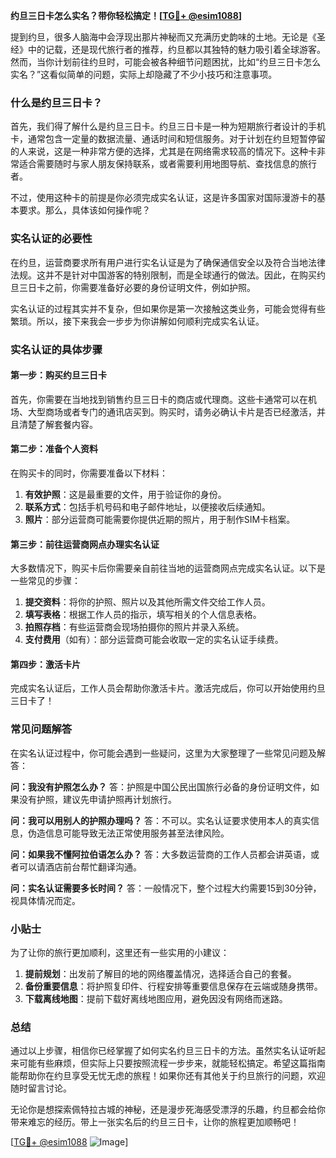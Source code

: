 **约旦三日卡怎么实名？带你轻松搞定！[[TG💪+ @esim1088](https://t.me/s/esim1088)]**

提到约旦，很多人脑海中会浮现出那片神秘而又充满历史韵味的土地。无论是《圣经》中的记载，还是现代旅行者的推荐，约旦都以其独特的魅力吸引着全球游客。然而，当你计划前往约旦时，可能会被各种细节问题困扰，比如“约旦三日卡怎么实名？”这看似简单的问题，实际上却隐藏了不少小技巧和注意事项。

### 什么是约旦三日卡？

首先，我们得了解什么是约旦三日卡。约旦三日卡是一种为短期旅行者设计的手机卡，通常包含一定量的数据流量、通话时间和短信服务。对于计划在约旦短暂停留的人来说，这是一种非常方便的选择，尤其是在网络需求较高的情况下。这种卡非常适合需要随时与家人朋友保持联系，或者需要利用地图导航、查找信息的旅行者。

不过，使用这种卡的前提是你必须完成实名认证，这是许多国家对国际漫游卡的基本要求。那么，具体该如何操作呢？

### 实名认证的必要性

在约旦，运营商要求所有用户进行实名认证是为了确保通信安全以及符合当地法律法规。这并不是针对中国游客的特别限制，而是全球通行的做法。因此，在购买约旦三日卡之前，你需要准备好必要的身份证明文件，例如护照。

实名认证的过程其实并不复杂，但如果你是第一次接触这类业务，可能会觉得有些繁琐。所以，接下来我会一步步为你讲解如何顺利完成实名认证。

### 实名认证的具体步骤

#### 第一步：购买约旦三日卡

首先，你需要在当地找到销售约旦三日卡的商店或代理商。这些卡通常可以在机场、大型商场或者专门的通讯店买到。购买时，请务必确认卡片是否已经激活，并且清楚了解套餐内容。

#### 第二步：准备个人资料

在购买卡的同时，你需要准备以下材料：

1. **有效护照**：这是最重要的文件，用于验证你的身份。
2. **联系方式**：包括手机号码和电子邮件地址，以便接收后续通知。
3. **照片**：部分运营商可能需要你提供近期的照片，用于制作SIM卡档案。

#### 第三步：前往运营商网点办理实名认证

大多数情况下，购买卡后你需要亲自前往当地的运营商网点完成实名认证。以下是一些常见的步骤：

1. **提交资料**：将你的护照、照片以及其他所需文件交给工作人员。
2. **填写表格**：根据工作人员的指示，填写相关的个人信息表格。
3. **拍照存档**：有些运营商会现场拍摄你的照片并录入系统。
4. **支付费用**（如有）：部分运营商可能会收取一定的实名认证手续费。

#### 第四步：激活卡片

完成实名认证后，工作人员会帮助你激活卡片。激活完成后，你可以开始使用约旦三日卡了！

### 常见问题解答

在实名认证过程中，你可能会遇到一些疑问，这里为大家整理了一些常见问题及解答：

**问：我没有护照怎么办？**
答：护照是中国公民出国旅行必备的身份证明文件，如果没有护照，建议先申请护照再计划旅行。

**问：我可以用别人的护照办理吗？**
答：不可以。实名认证要求使用本人的真实信息，伪造信息可能导致无法正常使用服务甚至法律风险。

**问：如果我不懂阿拉伯语怎么办？**
答：大多数运营商的工作人员都会讲英语，或者可以请酒店前台帮忙翻译沟通。

**问：实名认证需要多长时间？**
答：一般情况下，整个过程大约需要15到30分钟，视具体情况而定。

### 小贴士

为了让你的旅行更加顺利，这里还有一些实用的小建议：

1. **提前规划**：出发前了解目的地的网络覆盖情况，选择适合自己的套餐。
2. **备份重要信息**：将护照复印件、行程安排等重要信息保存在云端或随身携带。
3. **下载离线地图**：提前下载好离线地图应用，避免因没有网络而迷路。

### 总结

通过以上步骤，相信你已经掌握了如何实名约旦三日卡的方法。虽然实名认证听起来可能有些麻烦，但实际上只要按照流程一步步来，就能轻松搞定。希望这篇指南能帮助你在约旦享受无忧无虑的旅程！如果你还有其他关于约旦旅行的问题，欢迎随时留言讨论。

无论你是想探索佩特拉古城的神秘，还是漫步死海感受漂浮的乐趣，约旦都会给你带来难忘的经历。带上一张实名后的约旦三日卡，让你的旅程更加顺畅吧！

[[TG💪+ @esim1088](https://t.me/s/esim1088) ![Image](https://i.postimg.cc/4NQfJmqS/Snipaste-2025-05-13-00-14-12.png)]